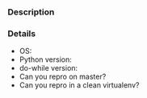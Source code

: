 ### Description



### Details

* OS:
* Python version:
* do-while version:
* Can you repro on master?
* Can you repro in a clean virtualenv?

